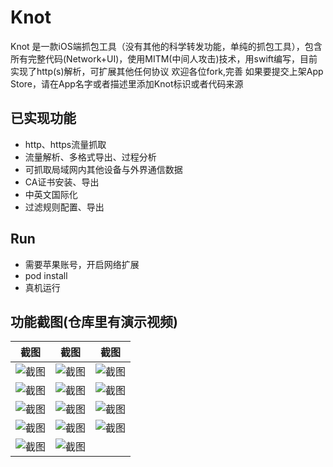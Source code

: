 # Knot
 Knot 是一款iOS端抓包工具（没有其他的科学转发功能，单纯的抓包工具），包含所有完整代码(Network+UI)，使用MITM(中间人攻击)技术，用swift编写，目前实现了http(s)解析，可扩展其他任何协议
 欢迎各位fork,完善
 如果要提交上架App Store，请在App名字或者描述里添加Knot标识或者代码来源
 ## 已实现功能
  - http、https流量抓取
  - 流量解析、多格式导出、过程分析
  - 可抓取局域网内其他设备与外界通信数据
  - CA证书安装、导出
  - 中英文国际化
  - 过滤规则配置、导出
  ## Run
  - 需要苹果账号，开启网络扩展
  - pod install
  - 真机运行
  ## 功能截图(仓库里有演示视频)
  
截图 | 截图 | 截图 
--- |  --- | --- 
![截图](https://s2.ax1x.com/2020/02/11/1ovHtf.png) | ![截图](https://s2.ax1x.com/2020/02/11/1ovo7t.png) | ![截图](https://s2.ax1x.com/2020/02/11/1ovW1e.png) 
![截图](https://s2.ax1x.com/2020/02/11/1ov7AP.png) | ![截图](https://s2.ax1x.com/2020/02/11/1ov5nA.png) | ![截图](https://s2.ax1x.com/2020/02/11/1ovbh8.png)
![截图](https://s2.ax1x.com/2020/02/11/1ovL9S.png) | ![截图](https://s2.ax1x.com/2020/02/11/1ovO1g.png) | ![截图](https://s2.ax1x.com/2020/02/11/1ovXcQ.png)
![截图](https://s2.ax1x.com/2020/02/11/1ovxns.png) | ![截图](https://s2.ax1x.com/2020/02/11/1oxS7q.png) | ![截图](https://s2.ax1x.com/2020/02/11/1ox9A0.png)
![截图](https://s2.ax1x.com/2020/02/11/1oxCNV.png) | ![截图](https://s2.ax1x.com/2020/02/11/1oxPhT.png) |
